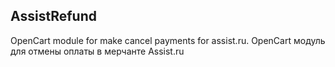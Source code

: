 ## AssistRefund
OpenCart module for make cancel payments for assist.ru. 
OpenCart модуль для отмены оплаты в мерчанте Assist.ru
